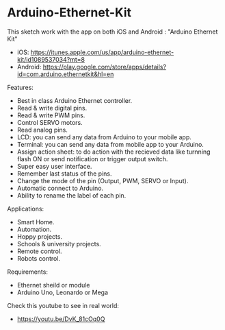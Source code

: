 # Arduino-Ethernet-Kit
This sketch work with the app on both iOS and Android : "Arduino Ethernet Kit"

- iOS: https://itunes.apple.com/us/app/arduino-ethernet-kit/id1089537034?mt=8
- Android: https://play.google.com/store/apps/details?id=com.arduino.ethernetkit&hl=en

Features:
- Best in class Arduino Ethernet controller.
- Read & write digital pins. 
- Read & write PWM pins.
- Control SERVO motors.
- Read analog pins.
- LCD: you can send any data from Arduino to your mobile app.
- Terminal: you can send any data from mobile app to your Arduino.
- Assign action sheet: to do action with the recieved data 
  like turnning flash ON or send notification or trigger output switch.
- Super easy user interface.
- Remember last status of the pins.
- Change the mode of the pin (Output, PWM, SERVO or Input).
- Automatic connect to Arduino.
- Ability to rename the label of each pin.

Applications:

- Smart Home.
- Automation.
- Hoppy projects.
- Schools & university projects.
- Remote control.
- Robots control.

Requirements:
- Ethernet sheild or module
- Arduino Uno, Leonardo or Mega

Check this youtube to see in real world:
- https://youtu.be/DvK_81cOq0Q
